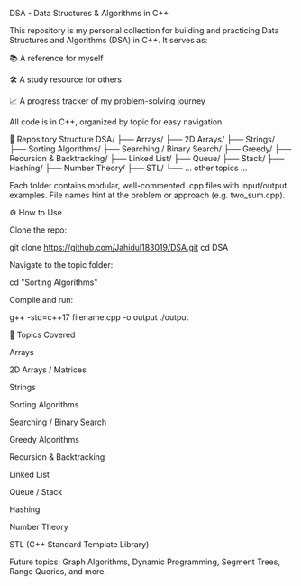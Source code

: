 DSA - Data Structures & Algorithms in C++

This repository is my personal collection for building and practicing Data Structures and Algorithms (DSA) in C++. It serves as:

📚 A reference for myself

🛠 A study resource for others

📈 A progress tracker of my problem-solving journey

All code is in C++, organized by topic for easy navigation.

📂 Repository Structure
DSA/
├── Arrays/
├── 2D Arrays/
├── Strings/
├── Sorting Algorithms/
├── Searching / Binary Search/
├── Greedy/
├── Recursion & Backtracking/
├── Linked List/
├── Queue/
├── Stack/
├── Hashing/
├── Number Theory/
├── STL/
└── … other topics …


Each folder contains modular, well-commented .cpp files with input/output examples. File names hint at the problem or approach (e.g. two_sum.cpp).

⚙ How to Use

Clone the repo:

git clone https://github.com/Jahidul183019/DSA.git
cd DSA


Navigate to the topic folder:

cd "Sorting Algorithms"


Compile and run:

g++ -std=c++17 filename.cpp -o output
./output


🧠 Topics Covered

Arrays

2D Arrays / Matrices

Strings

Sorting Algorithms

Searching / Binary Search

Greedy Algorithms

Recursion & Backtracking

Linked List

Queue / Stack

Hashing

Number Theory

STL (C++ Standard Template Library)

Future topics: Graph Algorithms, Dynamic Programming, Segment Trees, Range Queries, and more.
